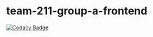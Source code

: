# team-211-group-a-frontend

[![Codacy Badge](https://api.codacy.com/project/badge/Grade/c148cc3ec5bd4684ad86dbefb50c4b6e)](https://app.codacy.com/gh/BuildForSDGCohort2/team-211-group-a-frontend?utm_source=github.com&utm_medium=referral&utm_content=BuildForSDGCohort2/team-211-group-a-frontend&utm_campaign=Badge_Grade_Settings)
